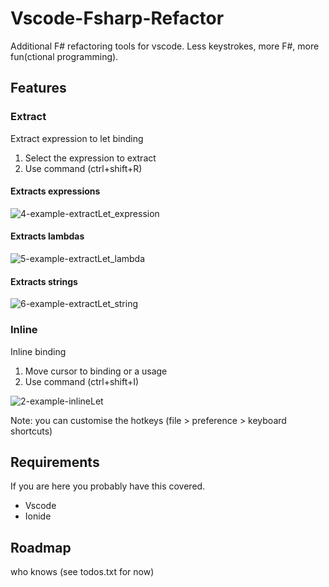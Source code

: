 # Vscode-Fsharp-Refactor
Additional F# refactoring tools for vscode. 
Less keystrokes, more F#, more fun(ctional programming).

## Features
### Extract
Extract expression to let binding
1. Select the expression to extract
2. Use command (ctrl+shift+R)

#### Extracts expressions

![4-example-extractLet_expression](https://raw.githubusercontent.com/dmannock/vscode-fsharp-refactor/master/docs/4-example-extractLet_expression.gif)

#### Extracts lambdas
![5-example-extractLet_lambda](https://raw.githubusercontent.com/dmannock/vscode-fsharp-refactor/master/docs/5-example-extractLet_lambda.gif)

#### Extracts strings
![6-example-extractLet_string](https://raw.githubusercontent.com/dmannock/vscode-fsharp-refactor/master/docs/6-example-extractLet_string.gif)

### Inline
Inline binding 
1. Move cursor to binding or a usage
2. Use command (ctrl+shift+I)

![2-example-inlineLet](https://raw.githubusercontent.com/dmannock/vscode-fsharp-refactor/master/docs/2-example-inlineLet.gif)

Note: you can customise the hotkeys (file > preference > keyboard shortcuts)

## Requirements
If you are here you probably have this covered.
* Vscode
* Ionide

## Roadmap
who knows (see todos.txt for now)
